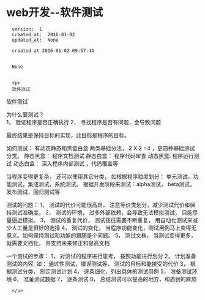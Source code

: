
  # web开发--软件测试

      version:  1
      created_at:  2016-01-02
      updated_at:  None

      created at 2016-01-02 09:57:44 


      None


      <p>
      软件测试

软件测试

 
为什么要测试？   
 1， 验证程序是否正确执行
 2， 寻找程序是否有问题，会导致问题

 
最终结果是保持目标的实现，此目标是程序的目标。

 
 如何测试：
有动态静态和黑盒白盒 两类基础分法， 2 X 2 =4 ，更四种基础测试分类。
静态黑盒：  程序文档测试
静态白盒：  程序代码审查
动态黑盒:   程序运行测试
动态白盒： 深入程序内部测试 ，代码覆盖等

 
当程序变得更复杂， 还可以使用其它分类， 如根据程序粒度划分：
单元测试，功能测试，集成测试，系统测试。
根据开发阶段来测试：alpha测试， beta测试， 发布测试，回归测试等

 
测试的问题：
 1， 测试的代价可能很高昂， 注意等价类划分，减少测试代价和保持测试准确度。
 2， 测试的环境， 过多外部依赖，会导致无法模拟测试， 只能尽量逼近模拟。
 3， 测试的重复代价， 测试往往需要不断重复， 用自动化测试来减少人工量是很好的选择
 4， 测试的变化， 当程序功能变化，测试用例马上变得无意义。如何保持测试和功能的跟随是个问题。
 5， 测试文档， 当测试变得更多，就需要文档化， 并支持未来修正和提高文档

 

 
一个测试的步骤：
 1， 对测试的程序进行思考， 按照功能进行划分
 2， 计划准备测试的内容,  如： 通过性测试，错误测试等， 测试的目标和能接受的代价
 3， 根据测试分类， 制定测试计划
 4， 逐条细化，列出具体的测试用例
 5， 准备测试环境
 6，  准备测试数据
 7，  逐条测试
 8，  总结测试可以提高的地方，和遇到的麻烦



      </p>

  